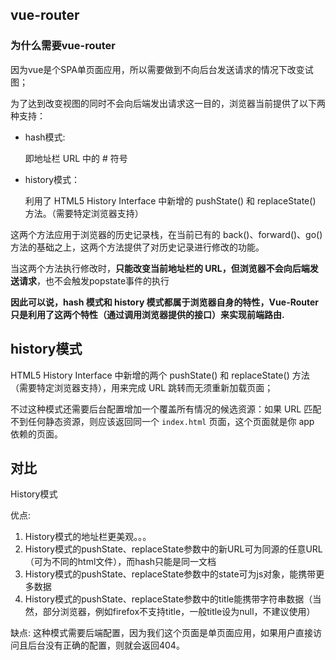 ## vue-router

### 为什么需要vue-router

因为vue是个SPA单页面应用，所以需要做到不向后台发送请求的情况下改变试图；

为了达到改变视图的同时不会向后端发出请求这一目的，浏览器当前提供了以下两种支持：

- hash模式:

  即地址栏 URL 中的 # 符号

- history模式：

  利用了 HTML5 History Interface 中新增的 pushState() 和 replaceState() 方法。（需要特定浏览器支持）

这两个方法应用于浏览器的历史记录栈，在当前已有的 back()、forward()、go() 方法的基础之上，这两个方法提供了对历史记录进行修改的功能。

当这两个方法执行修改时，**只能改变当前地址栏的 URL，但浏览器不会向后端发送请求**，也不会触发popstate事件的执行

**因此可以说，hash 模式和 history 模式都属于浏览器自身的特性，Vue-Router 只是利用了这两个特性（通过调用浏览器提供的接口）来实现前端路由.**



## history模式

HTML5 History Interface 中新增的两个 pushState() 和 replaceState() 方法（需要特定浏览器支持），用来完成 URL 跳转而无须重新加载页面；

不过这种模式还需要后台配置增加一个覆盖所有情况的候选资源：如果 URL 匹配不到任何静态资源，则应该返回同一个 `index.html` 页面，这个页面就是你 app 依赖的页面。





## 对比

History模式

优点:

1. History模式的地址栏更美观。。。
2. History模式的pushState、replaceState参数中的新URL可为同源的任意URL（可为不同的html文件），而hash只能是同一文档
3. History模式的pushState、replaceState参数中的state可为js对象，能携带更多数据
4. History模式的pushState、replaceState参数中的title能携带字符串数据（当然，部分浏览器，例如firefox不支持title，一般title设为null，不建议使用）

缺点:
这种模式需要后端配置，因为我们这个页面是单页面应用，如果用户直接访问且后台没有正确的配置，则就会返回404。

